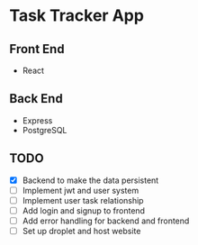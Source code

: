 # Task Tracker App

## Front End

- React

## Back End

- Express
- PostgreSQL

## TODO

- [x] Backend to make the data persistent
- [ ] Implement jwt and user system
- [ ] Implement user task relationship
- [ ] Add login and signup to frontend
- [ ] Add error handling for backend and frontend
- [ ] Set up droplet and host website

